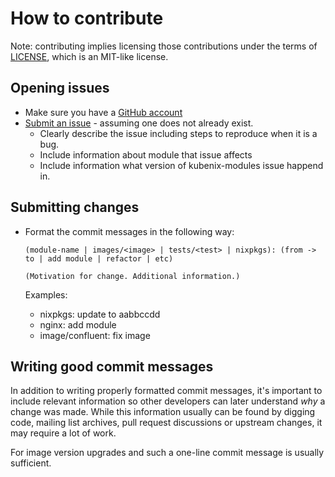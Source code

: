# How to contribute

Note: contributing implies licensing those contributions
under the terms of [LICENSE](../LICENSE), which is an MIT-like license.

## Opening issues

* Make sure you have a [GitHub account](https://github.com/signup/free)
* [Submit an issue](https://github.com/xtruder/kubenix-modules/issues) - assuming one does not already exist.
  * Clearly describe the issue including steps to reproduce when it is a bug.
  * Include information about module that issue affects
  * Include information what version of kubenix-modules issue happend in.

## Submitting changes

* Format the commit messages in the following way:

  ```
  (module-name | images/<image> | tests/<test> | nixpkgs): (from -> to | add module | refactor | etc)

  (Motivation for change. Additional information.)
  ```

  Examples:

  * nixpkgs: update to aabbccdd
  * nginx: add module
  * image/confluent: fix image

## Writing good commit messages

In addition to writing properly formatted commit messages, it's important to include relevant information so other developers can later understand *why* a change was made. While this information usually can be found by digging code, mailing list archives, pull request discussions or upstream changes, it may require a lot of work.

For image version upgrades and such a one-line commit message is usually sufficient.
